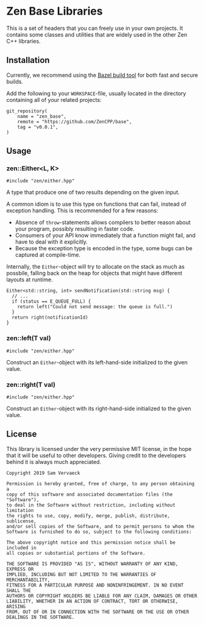 Zen Base Libraries
==================

This is a set of headers that you can freely use in your own projects. It
contains some classes and utilities that are widely used in the other Zen C++
libraries.

## Installation

Currently, we recommend using the [Bazel build tool](https://bazel.build) for
both fast and secure builds.

Add the following to your `WORKSPACE`-file, usually located in the directory 
containing all of your related projects:

```
git_repository(
    name = "zen_base",
    remote = "https://github.com/ZenCPP/base",
    tag = "v0.0.1",
)
```

## Usage

### zen::Either<L, K>

`#include "zen/either.hpp"`

A type that produce one of two results depending on the given input.

A common idiom is to use this type on functions that can fail, instead of
exception handling. This is recommended for a few reasons:

 - Absence of `throw`-statements allows compilers to better reason
   about your program, possibly resulting in faster code.
 - Consumers of your API know immediately that a function might fail, and have to 
   deal with it explicitly.
 - Because the exception type is encoded in the type, some bugs can be captured at
   compile-time.

Internally, the `Either`-object will try to allocate on the stack as much as possbile,
falling back on the heap for objects that might have different layouts at runtime.

```
Either<std::string, int> sendNotification(std::string msg) {
  // ...
  if (status == E_QUEUE_FULL) {
    return left("Could not send message: the queue is full.")
  }
  return right(notificationId)
}
```

### zen::left(T val)

`#include "zen/either.hpp"`

Construct an `Either`-object with its left-hand-side initialized to the given value.

### zen::right(T val)

`#include "zen/either.hpp"`

Construct an `Either`-object with its right-hand-side initialized to the given value.

## License

This library is licensed under the very permissive MIT license, in the hope
that it will be useful to other developers. Giving credit to the developers
behind it is always much appreciated.

    Copyright 2019 Sam Vervaeck

    Permission is hereby granted, free of charge, to any person obtaining a
    copy of this software and associated documentation files (the "Software"),
    to deal in the Software without restriction, including without limitation
    the rights to use, copy, modify, merge, publish, distribute, sublicense,
    and/or sell copies of the Software, and to permit persons to whom the
    Software is furnished to do so, subject to the following conditions:

    The above copyright notice and this permission notice shall be included in
    all copies or substantial portions of the Software.

    THE SOFTWARE IS PROVIDED "AS IS", WITHOUT WARRANTY OF ANY KIND, EXPRESS OR
    IMPLIED, INCLUDING BUT NOT LIMITED TO THE WARRANTIES OF MERCHANTABILITY,
    FITNESS FOR A PARTICULAR PURPOSE AND NONINFRINGEMENT. IN NO EVENT SHALL THE
    AUTHORS OR COPYRIGHT HOLDERS BE LIABLE FOR ANY CLAIM, DAMAGES OR OTHER
    LIABILITY, WHETHER IN AN ACTION OF CONTRACT, TORT OR OTHERWISE, ARISING
    FROM, OUT OF OR IN CONNECTION WITH THE SOFTWARE OR THE USE OR OTHER
    DEALINGS IN THE SOFTWARE.

